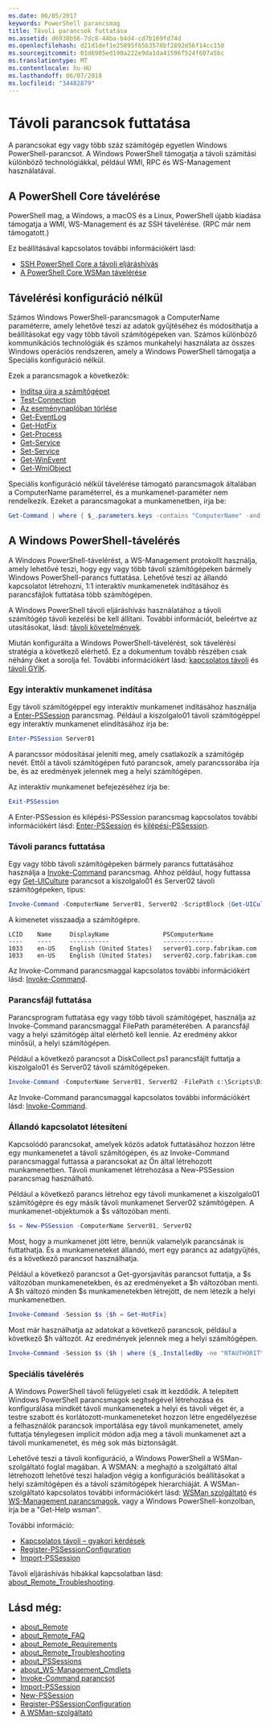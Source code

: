 ```yaml
---
ms.date: 06/05/2017
keywords: PowerShell parancsmag
title: Távoli parancsok futtatása
ms.assetid: d6938b56-7dc8-44ba-b4d4-cd7b169fd74d
ms.openlocfilehash: d21d1def1e25895f65b3578bf2892d56f14cc150
ms.sourcegitcommit: 01d6985ed190a222e9da1da41596f524f607a5bc
ms.translationtype: MT
ms.contentlocale: hu-HU
ms.lasthandoff: 06/07/2018
ms.locfileid: "34482879"
---
```

# <a name="running-remote-commands"></a>Távoli parancsok futtatása

A parancsokat egy vagy több száz számítógép egyetlen Windows PowerShell-parancsot. A Windows PowerShell támogatja a távoli számítási különböző technológiákkal, például WMI, RPC és WS-Management használatával.

## <a name="remoting-in-powershell-core"></a>A PowerShell Core távelérése

PowerShell mag, a Windows, a macOS és a Linux, PowerShell újabb kiadása támogatja a WMI, WS-Management és az SSH távelérése.
(RPC már nem támogatott.)

Ez beállításával kapcsolatos további információkért lásd:

* [SSH PowerShell Core a távoli eljáráshívás][ssh-remoting]
* [A PowerShell Core WSMan távelérése][wsman-remoting]

## <a name="remoting-without-configuration"></a>Távelérési konfiguráció nélkül

Számos Windows PowerShell-parancsmagok a ComputerName paraméterre, amely lehetővé teszi az adatok gyűjtéséhez és módosíthatja a beállításokat egy vagy több távoli számítógépeken van. Számos különböző kommunikációs technológiák és számos munkahelyi használata az összes Windows operációs rendszeren, amely a Windows PowerShell támogatja a Speciális konfiguráció nélkül.

Ezek a parancsmagok a következők:

* [Indítsa újra a számítógépet](https://go.microsoft.com/fwlink/?LinkId=821625)
* [Test-Connection](https://go.microsoft.com/fwlink/?LinkId=821646)
* [Az eseménynaplóban törlése](https://go.microsoft.com/fwlink/?LinkId=821568)
* [Get-EventLog](https://go.microsoft.com/fwlink/?LinkId=821585)
* [Get-HotFix](https://go.microsoft.com/fwlink/?LinkId=821586)
* [Get-Process](https://go.microsoft.com/fwlink/?linkid=821590)
* [Get-Service](https://go.microsoft.com/fwlink/?LinkId=821593)
* [Set-Service](https://go.microsoft.com/fwlink/?LinkId=821633)
* [Get-WinEvent](https://go.microsoft.com/fwlink/?linkid=821529)
* [Get-WmiObject](https://go.microsoft.com/fwlink/?LinkId=821595)

Speciális konfiguráció nélkül távelérése támogató parancsmagok általában a ComputerName paraméterrel, és a munkamenet-paraméter nem rendelkezik. Ezeket a parancsmagokat a munkamenetben, írja be:

```powershell
Get-Command | where { $_.parameters.keys -contains "ComputerName" -and $_.parameters.keys -notcontains "Session"}
```

## <a name="windows-powershell-remoting"></a>A Windows PowerShell-távelérés

A Windows PowerShell-távelérést, a WS-Management protokollt használja, amely lehetővé teszi, hogy egy vagy több távoli számítógépeken bármely Windows PowerShell-parancs futtatása. Lehetővé teszi az állandó kapcsolatot létrehozni, 1:1 interaktív munkamenetek indításához és parancsfájlok futtatása több számítógépen.

A Windows PowerShell távoli eljáráshívás használatához a távoli számítógép távoli kezelési be kell állítani. További információt, beleértve az utasításokat, lásd: [távoli követelmények](https://technet.microsoft.com/library/dd315349.aspx).

Miután konfigurálta a Windows PowerShell-távelérést, sok távelérési stratégia a következő elérhető. Ez a dokumentum tovább részében csak néhány őket a sorolja fel. További információkért lásd: [kapcsolatos távoli](https://technet.microsoft.com/library/dd347744.aspx) és [távoli GYIK](https://technet.microsoft.com/library/dd347744.aspx).

### <a name="start-an-interactive-session"></a>Egy interaktív munkamenet indítása

Egy távoli számítógéppel egy interaktív munkamenet indításához használja a [Enter-PSSession](https://go.microsoft.com/fwlink/?LinkId=821477) parancsmag.
Például a kiszolgalo01 távoli számítógéppel egy interaktív munkamenet elindításához írja be:

```powershell
Enter-PSSession Server01
```

A parancssor módosításai jeleníti meg, amely csatlakozik a számítógép nevét. Ettől a távoli számítógépen futó parancsok, amely parancssorába írja be, és az eredmények jelennek meg a helyi számítógépen.

Az interaktív munkamenet befejezéséhez írja be:

```powershell
Exit-PSSession
```

A Enter-PSSession és kilépési-PSSession parancsmag kapcsolatos további információkért lásd: [Enter-PSSession](https://go.microsoft.com/fwlink/?LinkId=821477) és [kilépési-PSSession](https://go.microsoft.com/fwlink/?LinkID=821478).

### <a name="run-a-remote-command"></a>Távoli parancs futtatása

Egy vagy több távoli számítógépeken bármely parancs futtatásához használja a [Invoke-Command](https://go.microsoft.com/fwlink/?LinkId=821493) parancsmag.
Ahhoz például, hogy futtassa egy [Get-UICulture](https://go.microsoft.com/fwlink/?LinkId=821806) parancsot a kiszolgalo01 és Server02 távoli számítógépeken, típus:

```powershell
Invoke-Command -ComputerName Server01, Server02 -ScriptBlock {Get-UICulture}
```

A kimenetet visszaadja a számítógépre.

```output
LCID    Name     DisplayName               PSComputerName
----    ----     -----------               --------------
1033    en-US    English (United States)   server01.corp.fabrikam.com
1033    en-US    English (United States)   server02.corp.fabrikam.com
```

Az Invoke-Command parancsmaggal kapcsolatos további információkért lásd: [Invoke-Command](https://go.microsoft.com/fwlink/?LinkId=821493).

### <a name="run-a-script"></a>Parancsfájl futtatása

Parancsprogram futtatása egy vagy több távoli számítógépet, használja az Invoke-Command parancsmaggal FilePath paraméterében. A parancsfájl vagy a helyi számítógép által elérhető kell lennie. Az eredmény akkor minősül, a helyi számítógépen.

Például a következő parancsot a DiskCollect.ps1 parancsfájlt futtatja a kiszolgalo01 és Server02 távoli számítógépeken.

```powershell
Invoke-Command -ComputerName Server01, Server02 -FilePath c:\Scripts\DiskCollect.ps1
```

Az Invoke-Command parancsmaggal kapcsolatos további információkért lásd: [Invoke-Command](https://go.microsoft.com/fwlink/?LinkId=821493).

### <a name="establish-a-persistent-connection"></a>Állandó kapcsolatot létesíteni

Kapcsolódó parancsokat, amelyek közös adatok futtatásához hozzon létre egy munkamenetet a távoli számítógépen, és az Invoke-Command parancsmaggal futtassa a parancsokat az Ön által létrehozott munkamenetben. Távoli munkamenet létrehozása a New-PSSession parancsmag használható.

Például a következő parancs létrehoz egy távoli munkamenet a kiszolgalo01 számítógépre és egy másik távoli munkamenet Server02 számítógépen. A munkamenet-objektumok a $s változóban menti.

```powershell
$s = New-PSSession -ComputerName Server01, Server02
```

Most, hogy a munkamenet jött létre, bennük valamelyik parancsának is futtathatja. És a munkameneteket állandó, mert egy parancs az adatgyűjtés, és a következő parancsot használhatja.

Például a következő parancsot a Get-gyorsjavítás parancsot futtatja, a $s változóban munkamenetekben, és az eredményeket a $h változóban menti. A $h változó minden $s munkamenetekben létrejött, de nem létezik a helyi munkamenetben.

```powershell
Invoke-Command -Session $s {$h = Get-HotFix}
```

Most már használhatja az adatokat a következő parancsok, például a következő $h változót. Az eredmények jelennek meg a helyi számítógépen.

```powershell
Invoke-Command -Session $s {$h | where {$_.InstalledBy -ne "NTAUTHORITY\SYSTEM"}}
```

### <a name="advanced-remoting"></a>Speciális távelérés

A Windows PowerShell távoli felügyeleti csak itt kezdődik. A telepített Windows PowerShell parancsmagok segítségével létrehozása és konfigurálása mindkét távoli munkamenetek a helyi és távoli véget ér, a testre szabott és korlátozott-munkameneteket hozzon létre engedélyezése a felhasználók parancsok importálása egy távoli munkamenetet, amely futtatja ténylegesen implicit módon adja meg a távoli munkamenet azt a távoli munkamenetet, és még sok más biztonságát.

Lehetővé teszi a távoli konfiguráció, a Windows PowerShell a WSMan-szolgáltató foglal magában. A WSMAN: a meghajtó a szolgáltató által létrehozott lehetővé teszi haladjon végig a konfigurációs beállításokat a helyi számítógépen és a távoli számítógépek hierarchiáját.
A WSMan-szolgáltató kapcsolatos további információkért lásd: [WSMan szolgáltató](https://technet.microsoft.com/library/dd819476.aspx) és [WS-Management parancsmagok](https://technet.microsoft.com/library/dd819481.aspx), vagy a Windows PowerShell-konzolban, írja be a "Get-Help wsman".

További információ:

- [Kapcsolatos távoli – gyakori kérdések](https://technet.microsoft.com/library/dd315359.aspx)
- [Register-PSSessionConfiguration](https://go.microsoft.com/fwlink/?LinkId=821508)
- [Import-PSSession](https://go.microsoft.com/fwlink/?LinkId=821821)

Távoli eljáráshívás hibákkal kapcsolatban lásd: [about_Remote_Troubleshooting](https://technet.microsoft.com/library/dd347642.aspx).

## <a name="see-also"></a>Lásd még:

- [about_Remote](https://technet.microsoft.com/library/9b4a5c87-9162-4adf-bdfe-fbc80b9b8970)
- [about_Remote_FAQ](https://technet.microsoft.com/library/e23702fd-9415-4a98-9975-390a4d3adc42)
- [about_Remote_Requirements](https://technet.microsoft.com/library/da213949-134c-4741-b307-81f4492ba1bd)
- [about_Remote_Troubleshooting](https://technet.microsoft.com/library/2f890148-8578-49ed-85ea-79a489dd6317)
- [about_PSSessions](https://technet.microsoft.com/library/7a9b4e0e-fa1b-47b0-92f6-6e2995d70acb)
- [about_WS-Management_Cmdlets](https://technet.microsoft.com/library/6ed3370a-ea10-45a5-9493-696aeace27ed)
- [Invoke-Command parancsot](https://go.microsoft.com/fwlink/?LinkId=821493)
- [Import-PSSession](https://go.microsoft.com/fwlink/?LinkId=821821)
- [New-PSSession](https://go.microsoft.com/fwlink/?LinkId=821498)
- [Register-PSSessionConfiguration](https://go.microsoft.com/fwlink/?LinkId=821508)
- [A WSMan-szolgáltató](https://technet.microsoft.com/library/66fe1241-e08f-49ca-832f-a84c33ca8735)

[wsman-remoting]: WSMan-Remoting-in-PowerShell-Core.md
[ssh-remoting]: SSH-Remoting-in-PowerShell-Core.md